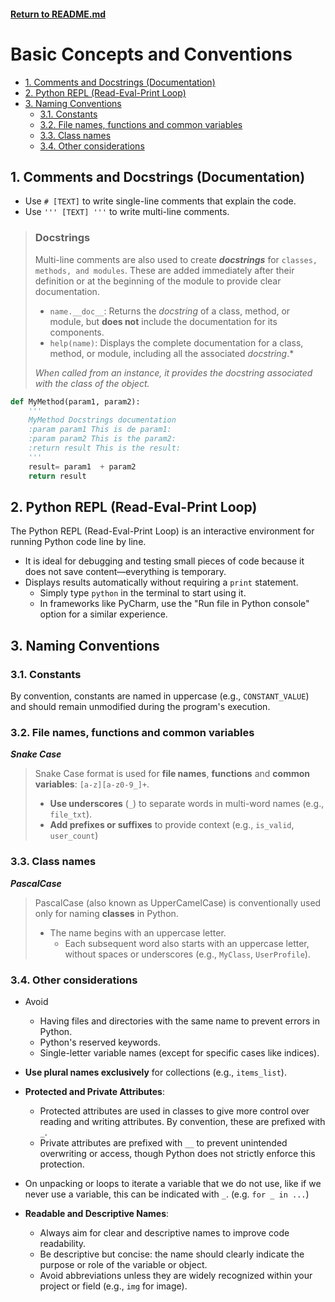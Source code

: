 
#### [Return to README.md](../README.md)

# Basic Concepts and Conventions

<!-- TOC -->
  * [1. Comments and Docstrings (Documentation)](#1-comments-and-docstrings-documentation)
  * [2. Python REPL (Read-Eval-Print Loop)](#2-python-repl-read-eval-print-loop)
  * [3. Naming Conventions](#3-naming-conventions)
    * [3.1. Constants](#31-constants)
    * [3.2. File names, functions and common variables](#32-file-names-functions-and-common-variables)
    * [3.3. Class names](#33-class-names)
    * [3.4. Other considerations](#34-other-considerations)
<!-- TOC -->


## 1. Comments and Docstrings (Documentation)

- Use `# [TEXT]` to write single-line comments that explain the code.
- Use `''' [TEXT] '''` to write multi-line comments.  
> ### Docstrings
> 
> Multi-line comments are also used to create ***docstrings*** for `classes, methods, and modules`. These are added immediately after their definition or at the beginning of the module to provide clear documentation.  
>- `name.__doc__`: Returns the *docstring* of a class, method, or module, but **does not** include the documentation for its components.  
>- `help(name)`: Displays the complete documentation for a class, method, or module, including all the associated *docstring*.*
> 
>*When called from an instance, it provides the *docstring* associated with the class of the object.*

``` python
def MyMethod(param1, param2):
    '''
    MyMethod Docstrings documentation
    :param param1 This is de param1:
    :param param2 This is the param2:
    :return result This is the result:
    '''
    result= param1  + param2 
    return result
```

## 2. Python REPL (Read-Eval-Print Loop)
The Python REPL (Read-Eval-Print Loop) is an interactive environment for running Python code line by line.
- It is ideal for debugging and testing small pieces of code because it does not save content—everything is temporary.
- Displays results automatically without requiring a `print` statement.
  - Simply type `python` in the terminal to start using it.
  - In frameworks like PyCharm, use the "Run file in Python console" option for a similar experience.


## 3. Naming Conventions

### 3.1. Constants
By convention, constants are named in uppercase (e.g., `CONSTANT_VALUE`) and should remain unmodified during the program's execution. 

### 3.2. File names, functions and common variables
***Snake Case***
  > Snake Case format is used for **file names**, **functions** and **common variables**: `[a-z][a-z0-9_]+`.
  >- **Use underscores** (`_`) to separate words in multi-word names (e.g., `file_txt`).  
  >  - **Add prefixes or suffixes** to provide context (e.g., `is_valid`, `user_count`)

### 3.3. Class names
 ***PascalCase***
  >  PascalCase (also known as UpperCamelCase) is conventionally used only for naming **classes** in Python.  
  >- The name begins with an uppercase letter.  
  >    - Each subsequent word also starts with an uppercase letter, without spaces or underscores (e.g., `MyClass`, `UserProfile`).  

### 3.4. Other considerations

- Avoid
  -  Having files and directories with the same name to prevent errors in Python.
  - Python's reserved keywords.  
  - Single-letter variable names (except for specific cases like indices).


- **Use plural names exclusively** for collections (e.g., `items_list`).


- **Protected and Private Attributes**:
  - Protected attributes are used in classes to give more control over reading and writing attributes. By convention, these are prefixed with `_`.
  - Private attributes are prefixed with `__` to prevent unintended overwriting or access, though Python does not strictly enforce this protection.


- On unpacking or loops to iterate a variable that we do not use, like if we never use a variable, this can be indicated with  ` _ `. (e.g. `for _ in ...`)


- **Readable and Descriptive Names**:
  - Always aim for clear and descriptive names to improve code readability.
  - Be descriptive but concise: the name should clearly indicate the purpose or role of the variable or object.
  - Avoid abbreviations unless they are widely recognized within your project or field (e.g., `img` for image).